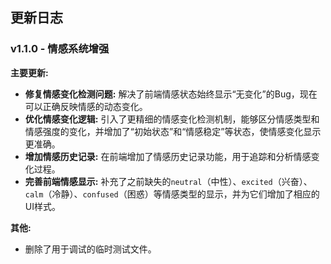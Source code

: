 ## 更新日志

### v1.1.0 - 情感系统增强

**主要更新:**

- **修复情感变化检测问题:** 解决了前端情感状态始终显示“无变化”的Bug，现在可以正确反映情感的动态变化。
- **优化情感变化逻辑:** 引入了更精细的情感变化检测机制，能够区分情感类型和情感强度的变化，并增加了“初始状态”和“情感稳定”等状态，使情感变化显示更准确。
- **增加情感历史记录:** 在前端增加了情感历史记录功能，用于追踪和分析情感变化过程。
- **完善前端情感显示:** 补充了之前缺失的`neutral`（中性）、`excited`（兴奋）、`calm`（冷静）、`confused`（困惑）等情感类型的显示，并为它们增加了相应的UI样式。

**其他:**

- 删除了用于调试的临时测试文件。